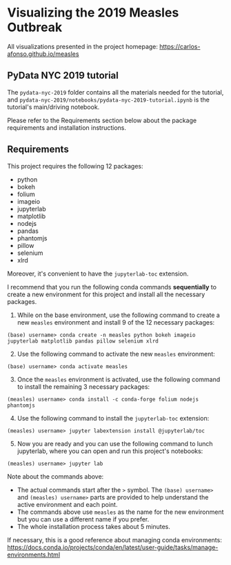# Visualizing the 2019 Measles Outbreak

All visualizations presented in the project homepage: https://carlos-afonso.github.io/measles

## PyData NYC 2019 tutorial

The `pydata-nyc-2019` folder contains all the materials needed for the tutorial, and `pydata-nyc-2019/notebooks/pydata-nyc-2019-tutorial.ipynb` is the tutorial's main/driving notebook.

Please refer to the Requirements section below about the package requirements and installation instructions.

## Requirements

This project requires the following 12 packages:
* python
* bokeh
* folium
* imageio
* jupyterlab
* matplotlib
* nodejs
* pandas
* phantomjs
* pillow
* selenium
* xlrd

Moreover, it's convenient to have the `jupyterlab-toc` extension.

I recommend that you run the following conda commands __sequentially__ to create a new environment for this project and install all the necessary packages.

1. While on the base environment, use the following command to create a new `measles` environment and install 9 of the 12 necessary packages:

`(base) username> conda create -n measles python bokeh imageio jupyterlab matplotlib pandas pillow selenium xlrd`

2. Use the following command to activate the new `measles` environment:

`(base) username> conda activate measles`

3. Once the `measles` environment is activated, use the following command to install the remaining 3 necessary packages:

`(measles) username> conda install -c conda-forge folium nodejs phantomjs`

4. Use the following command to install the `jupyterlab-toc` extension:

`(measles) username> jupyter labextension install @jupyterlab/toc`

5. Now you are ready and you can use the following command to lunch jupyterlab, where you can open and run this project's notebooks:

`(measles) username> jupyter lab`

Note about the commands above:
* The actual commands start after the `>` symbol. The `(base) username>` and `(measles) username>` parts are provided to help understand the active environment and each point.
* The commands above use `measles` as the name for the new environment but you can use a different name if you prefer.
* The whole installation process takes about 5 minutes.

If necessary, this is a good reference about managing conda environments: https://docs.conda.io/projects/conda/en/latest/user-guide/tasks/manage-environments.html
